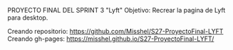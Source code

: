 PROYECTO FINAL DEL SPRINT 3 "Lyft"
Objetivo: Recrear la pagina de Lyft para desktop.

Creando repositorio: https://github.com/Misshel/S27-ProyectoFinal-LYFT
Creando gh-pages:
https://misshel.github.io/S27-ProyectoFinal-LYFT/
